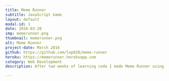 ```yaml
---
title: Meme Runner
subtitle: JavaScript Game
layout: default
modal-id: 1
date: 2016-03-20
img: memerunner.png
thumbnail: memerunner.png
alt: Meme Runner
project-date: March 2016
github: https://github.com/lep828/meme-runner
heroku: https://memerunner.herokuapp.com
category: Web Development
description: After two weeks of learning code I made Meme Runner using JavaScript and jQuery. Drawing inspiration from a personal favourite of mine - Flappy Bird.

---
```

